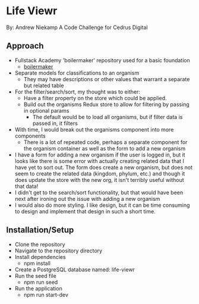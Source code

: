 # Life Viewr

By: Andrew Niekamp
A Code Challenge for Cedrus Digital

## Approach

* Fullstack Academy 'boilermaker' repository used for a basic foundation
  * [boilermaker](https://github.com/FullstackAcademy/boilermaker)
* Separate models for classifications to an organism
  * They may have descriptions or other values that warrant a separate but related table
* For the filter/search/sort, my thought was to either:
  * Have a filter property on the store which could be applied.
  * Build out the organisms Redux store to allow for filtering by passing in optional params
    * The default would be to load all organisms, but if filter data is passed in, it filters
* With time, I would break out the organisms component into more components
  * There is a lot of repeated code, perhaps a separate component for the organism container as well as the form to add a new organism
* I have a form for adding a new organism if the user is logged in, but it looks like there is some error with actually creating related data that I have yet to sort out. The form does create a new organism, but does not seem to create the related data (kingdom, phylum, etc.) and though it does update the store with the new org, it isn't terribly useful without that data!
* I didn't get to the search/sort functionality, but that would have been next after ironing out the issue with adding a new organism
* I would also do more styling. I like design, but it can be time consuming to design and implement that design in such a short time.

## Installation/Setup

* Clone the repository
* Navigate to the repository directory
* Install dependencies
  * npm install
* Create a PostgreSQL database named: life-viewr
* Run the seed file
  * npm run seed
* Run the application
  * npm run start-dev
